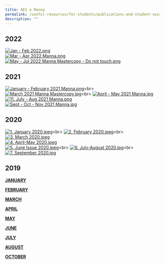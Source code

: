 ```yaml
---
title: AES e Manna
permalink: /useful-resources/for-students/publications-and-student-voices/aes-e-manna/
description: ""
---
```

2022
----

[![Jan - Feb 2022.png](/images/Jan%20-%20Feb%202022.png)](https://viewer.joomag.com/manna-issue-22-jan-feb-2022/0410370001646987218?short&amp;) <br>
[![Mar - Apr 2022 Manna.png](/images/Mar%20-%20Apr%202022%20Manna.png)](https://viewer.joomag.com/manna-issue-23-mar-apr-2022/0744320001654569777?short&amp;) <br>
[![May - Jul 2022 Manna Mastercopy - Do not touch.png](/images/May%20-%20Jul%202022%20Manna%20Mastercopy%20-%20Do%20not%20touch.png)](https://viewer.joomag.com/manna-issue-24-may-jul-2022/0333042001660289796?short&amp;)

2021
----

  
[![January - February 2021 Manna.png](/images/January%20-%20February%202021%20Manna.png)](https://viewer.joomag.com/our-roots-january-february-2021/0291447001614052264?short&amp;)<br>
[![March 2021 Manna Mastercopy.jpg](/images/March%202021%20Manna%20Mastercopy.jpeg)](https://viewer.joomag.com/connections-march-2021/0882014001618578927?short&amp;)<br>
[![April - May 2021 Manna.jpg](/images/April%20-%20May%202021%20Manna.jpeg)](https://viewer.joomag.com/endurance-april-may-2021/0603207001623141060)<br>
[![11. July - Aug 2021 Manna.png](/images/11%20July%20-%20Aug%202021%20Manna.png)](https://viewer.joomag.com/together-one-aes-july-august-2021/0488545001632105655?short&amp;) <br>
[![Sept - Oct - Nov 2021 Manna.jpg](/images/Sept%20-%20Oct%20-%20Nov%202021%20Manna.jpeg) ](https://viewer.joomag.com/celebrate-sept-oct-nov-2021/0203137001636940055)

2020
----

  
[![1. January 2020.jpeg](/images/tn1%20January%202020.jpg)](https://viewer.joomag.com/year-2020-january-issue/0971236001583664452?short&amp;)<br>
[![2. February 2020.jpeg](/images/tn2%20February%202020.jpg)](https://viewer.joomag.com/year-2020-february-issue/0570072001583483394?short&amp;)<br>
[![3. March 2020.jpeg](/images/tn3%20March%202020.jpg)](https://viewer.joomag.com/year-2020-march-issue/0043798001585207591?short&amp;)  <br>
[![4. April-May 2020.jpeg](/images/tn4%20April-May%202020.jpg)](https://viewer.joomag.com/year-2020-april-may-issue/0434963001587347825)<br>
[![5. June Issue 2020.jpeg](/images/5%20June%20Issue%202020.jpeg)](https://viewer.joomag.com/year-2020-june-issue/0053190001592809465?short&amp;)<br>
[![6. July-August 2020.jpg](/images/6%20July-August%202020.jpg)](https://viewer.joomag.com/year-2020-july-august-issue/0359866001596900826?short&amp;)<br>
[![7. September 2020.jpg](/images/7%20September%202020.jpg)](https://viewer.joomag.com/year-2020-september-issue/0645795001600412740?short&amp;)

2019
----

[**JANUARY**](https://joom.ag/5zna)

[**FEBRUARY**](https://joom.ag/oIZa)

[**MARCH**](https://joom.ag/7Zha)

[**APRIL**](https://joom.ag/2Roa)

[**MAY**](https://joom.ag/xaze)

[**JUNE**](https://joom.ag/RQ4e)

[**JULY**](https://joom.ag/Du8e)

[**AUGUST**](https://joom.ag/4ARe)

[**OCTOBER**](https://joom.ag/aVte)